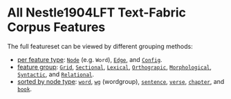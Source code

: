 # All Nestle1904LFT Text-Fabric Corpus Features

The full featureset can be viewed by different grouping methods:
* [per feature type](featuresbyfeaturetype.md): [`Node`](featuresbyfeaturetype#node-features) (e.g. `Word`), [`Edge`](featuresbyfeaturetype#edge-features), and [`Config`](featuresbyfeaturetype#config-features).   
* [feature group](featuresbygroup.md): [`Grid`](featuresbygroup#grid-features), [`Sectional`](featuresbygroup#sectional-features), [`Lexical`](leaturesbygroup#lexical-features), [`Orthograpic`](featuresbygroup#Orthograpic-features), [`Morphological`](featuresbygroup#morphological-features), [`Syntactic`](featuresbygroup#syntactic-features), and [`Relational`](relational-features).
* [sorted by node type](featuresbynodetype.md): [`word`](featuresbynodetype#word-nodes), [`wg`](featuresbynodetype#wordgroup-nodes) (wordgroup), [`sentence`](featuresbynodetype#sentence-nodes), [`verse`](featuresbynodetype#verse-nodes), [`chapter`](featuresbynodetype#chapter-nodes), and [`book`](featuresbynodetype#book-nodes).  
